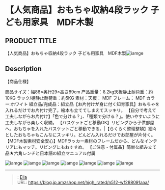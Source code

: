 # 【人気商品】おもちゃ収納4段ラック 子ども用家具　MDF木製


## PRODUCT TITLE 

【人気商品】おもちゃ収納4段ラック 子ども用家具　MDF木製![iamge](https://b2bfiles1.gigab2b.cn/image/wkseller/301/20211124_db2d93542063a0fb83998200d27e7be6.jpg)

## Description

【商品仕様】

商品サイズ：幅88×奥行29×高さ89cm
产品重量：8.2kg天板静止耐荷重：約10KG  ラック/棚静止耐荷重：約5KG
素材：天板： MDF
フレーム： MDF
カラー:ホワイト
組立品/完成品：組立品【お片付けが身に付く知育家具】おもちゃを入れるだけでお片付け完了。絵本も立ててしまえてスッキリ。
【自分で考えて工夫しながらお片付け】「色で分ける？」、「種類で分ける？」。使いやすいように工夫しながら楽しく収納。
【バスケットごと移動OK】リビングから子供部屋へ。おもちゃを入れたバスケットごと移動できる。|【らくらく整理整頓】細々としたおもちゃもこんなにスッキリ。どんどん入れるだけでお部屋が片付く。
【MDF木製素材安全安心】MDFラッカー素材のフレームだから、どんなインテリアにもマッチ。リビングにもおすすめ。
【ご注意・付属品】简単な組み立て品★六角レンチと日本語の組立マニュアル付属





![iamge](https://b2bfiles1.gigab2b.cn/image/wkseller/301/20211124_2db2076e86bdd033dd8e47ae8d1c7a0e.jpg)
![iamge](https://b2bfiles1.gigab2b.cn/image/wkseller/301/20211124_4bdf438a5913a97a561f1fa1495a1ff9.jpg)
![iamge](https://b2bfiles1.gigab2b.cn/image/wkseller/301/20211124_7f102f9e43788fee0fe57ed3ea26c045.jpg)
![iamge](https://b2bfiles1.gigab2b.cn/image/wkseller/301/20211124_0a9f196ed28c9cdff7a9ecb31d03bbf1.jpg)
![iamge](https://b2bfiles1.gigab2b.cn/image/wkseller/301/20211124_d74b6917113f1033e4619584a95ca318.jpg)
![iamge](https://b2bfiles1.gigab2b.cn/image/wkseller/301/20211124_a37a973665888a2a2b05c69e20f73706.jpg)
![iamge](https://b2bfiles1.gigab2b.cn/image/wkseller/301/20211124_f3bf3a127792a91cfd3bbdd3e80cfb63.jpg)


---

> : [Ella](https://blog.jp.amzshop.net/)  
> URL: https://blog.jp.amzshop.net/high_rated/n512-wf288091aaa/  

